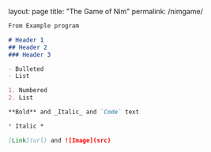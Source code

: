 layout: page
title: "The Game of Nim"
permalink: /nimgame/

```markdown
From Example program

# Header 1
## Header 2
### Header 3

- Bulleted
- List

1. Numbered
2. List

**Bold** and _Italic_ and `Code` text

* Italic *

[Link](url) and ![Image](src)
```
